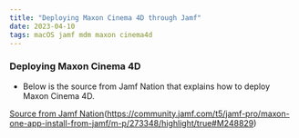 ```yaml
---
title: "Deploying Maxon Cinema 4D through Jamf"
date: 2023-04-10
tags: macOS jamf mdm maxon cinema4d
---
```


### Deploying Maxon Cinema 4D

- Below is the source from Jamf Nation that explains how to deploy Maxon Cinema 4D.

[Source from Jamf Nation]([https://community.jamf.com/t5/jamf-pro/maxon-one-app-install-from-jamf/m-p/273348/highlight/true#M248829])(https://community.jamf.com/t5/jamf-pro/maxon-one-app-install-from-jamf/m-p/273348/highlight/true#M248829)


